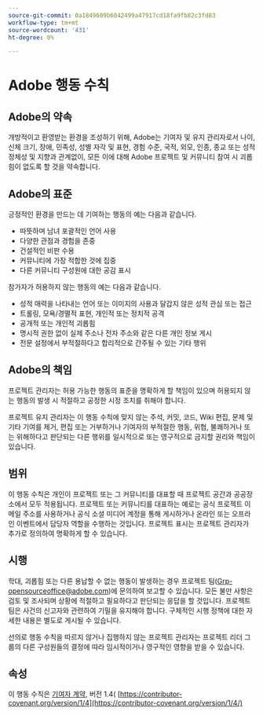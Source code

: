 ```yaml
---
source-git-commit: 0a1849609b6042499a47917cd18fa9fb82c3fd83
workflow-type: tm+mt
source-wordcount: '431'
ht-degree: 0%

---
```

# Adobe 행동 수칙

## Adobe의 약속

개방적이고 환영받는 환경을 조성하기 위해, Adobe는 기여자 및 유지 관리자로서 나이, 신체 크기, 장애, 민족성, 성별 자각 및 표현, 경험 수준, 국적, 외모, 인종, 종교 또는 성적 정체성 및 지향과 관계없이, 모든 이에 대해 Adobe 프로젝트 및 커뮤니티 참여 시 괴롭힘이 없도록 할 것을 약속합니다.

## Adobe의 표준

긍정적인 환경을 만드는 데 기여하는 행동의 예는 다음과 같습니다.

* 따뜻하며 남녀 포괄적인 언어 사용
* 다양한 관점과 경험을 존중
* 건설적인 비판 수용
* 커뮤니티에 가장 적합한 것에 집중
* 다른 커뮤니티 구성원에 대한 공감 표시

참가자가 허용하지 않는 행동의 예는 다음과 같습니다.

* 성적 매력을 나타내는 언어 또는 이미지의 사용과 달갑지 않은 성적 관심 또는 접근
* 트롤링, 모욕/경멸적 표현, 개인적 또는 정치적 공격
* 공개적 또는 개인적 괴롭힘
* 명시적 권한 없이 실제 주소나 전자 주소와 같은 다른 개인 정보 게시
* 전문 설정에서 부적절하다고 합리적으로 간주될 수 있는 기타 행위

## Adobe의 책임

프로젝트 관리자는 허용 가능한 행동의 표준을 명확하게 할 책임이 있으며 허용되지 않는 행동의 발생 시 적절하고 공정한 시정 조치를 취해야 합니다.

프로젝트 유지 관리자는 이 행동 수칙에 맞지 않는 주석, 커밋, 코드, Wiki 편집, 문제 및 기타 기여를 제거, 편집 또는 거부하거나 기여자의 부적절한 행동, 위협, 불쾌하거나 또는 위해하다고 판단되는 다른 행위를 일시적으로 또는 영구적으로 금지할 권리와 책임이 있습니다.

## 범위

이 행동 수칙은 개인이 프로젝트 또는 그 커뮤니티를 대표할 때 프로젝트 공간과 공공장소에서 모두 적용됩니다. 프로젝트 또는 커뮤니티를 대표하는 예로는 공식 프로젝트 이메일 주소를 사용하거나 공식 소셜 미디어 계정을 통해 게시하거나 온라인 또는 오프라인 이벤트에서 담당자 역할을 수행하는 것입니다. 프로젝트 표시는 프로젝트 관리자가 추가로 정의하여 명확하게 할 수 있습니다.

## 시행

학대, 괴롭힘 또는 다른 용납할 수 없는 행동이 발생하는 경우 프로젝트 팀(Grp-opensourceoffice@adobe.com)에 문의하여 보고할 수 있습니다. 모든 불만 사항은 검토 및 조사되며 상황에 적절하고 필요하다고 판단되는 응답을 할 것입니다. 프로젝트 팀은 사건의 신고자와 관련하여 기밀을 유지해야 합니다.
구체적인 시행 정책에 대한 자세한 내용은 별도로 게시될 수 있습니다.

선의로 행동 수칙을 따르지 않거나 집행하지 않는 프로젝트 관리자는 프로젝트 리더 그룹의 다른 구성원들의 결정에 따라 임시적이거나 영구적인 영향을 받을 수 있습니다.

## 속성

이 행동 수칙은 [기여자 계약](https://contributor-covenant.org), 버전 1.4( [https://contributor-covenant.org/version/1/4](https://contributor-covenant.org/version/1/4/)
